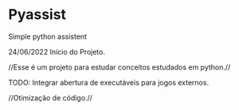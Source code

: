 # Pyassist
Simple python assistent

24/06/2022
Início do Projeto.

//Esse é um projeto para estudar conceitos estudados em python.//

TODO: 
Integrar abertura de executáveis para jogos externos.

//Otimização de código.//
